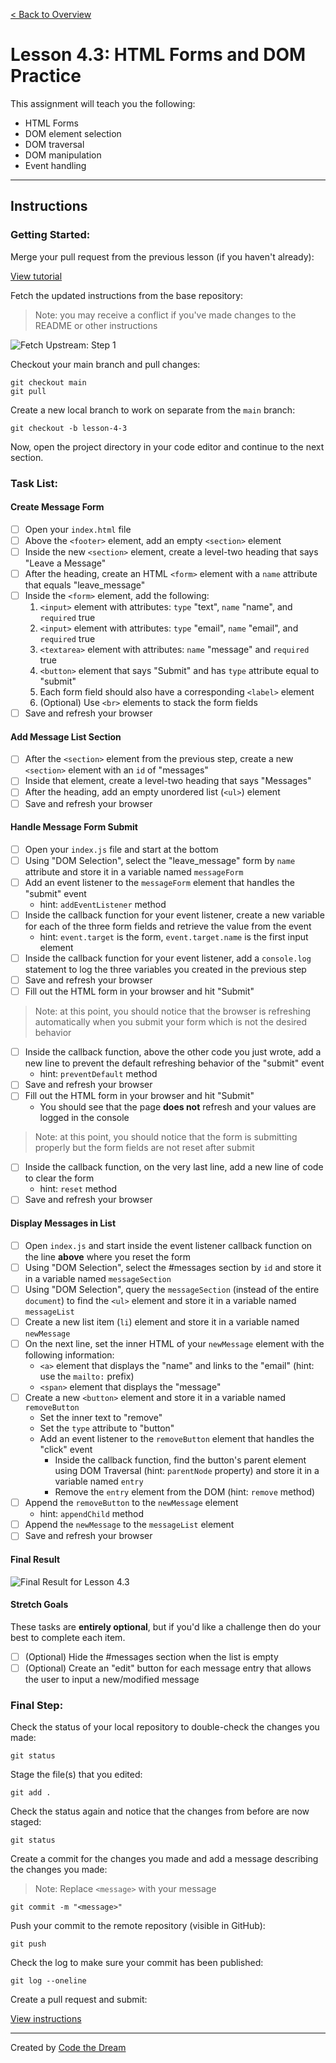 [< Back to Overview](../../README.md)

# Lesson 4.3: HTML Forms and DOM Practice

This assignment will teach you the following:

- HTML Forms
- DOM element selection
- DOM traversal
- DOM manipulation
- Event handling

---

## Instructions

### Getting Started:

Merge your pull request from the previous lesson (if you haven't already):

[View tutorial](../common/how-to-merge.md)

Fetch the updated instructions from the base repository:

> Note: you may receive a conflict if you've made changes to the README or other instructions

![Fetch Upstream: Step 1](../assets/fetch-upstream/step-1.jpg)

Checkout your main branch and pull changes:

    git checkout main
    git pull

Create a new local branch to work on separate from the `main` branch:

    git checkout -b lesson-4-3

Now, open the project directory in your code editor and continue to the next section.

### Task List:

#### Create Message Form

- [ ] Open your `index.html` file
- [ ] Above the `<footer>` element, add an empty `<section>` element
- [ ] Inside the new `<section>` element, create a level-two heading that says "Leave a Message"
- [ ] After the heading, create an HTML `<form>` element with a `name` attribute that equals "leave_message"
- [ ] Inside the `<form>` element, add the following:
  1. `<input>` element with attributes: `type` "text", `name` "name", and `required` true
  2. `<input>` element with attributes: `type` "email", `name` "email", and `required` true
  3. `<textarea>` element with attributes: `name` "message" and `required` true
  4. `<button>` element that says "Submit" and has `type` attribute equal to "submit"
  5. Each form field should also have a corresponding `<label>` element
  6. (Optional) Use `<br>` elements to stack the form fields
- [ ] Save and refresh your browser

#### Add Message List Section

- [ ] After the `<section>` element from the previous step, create a new `<section>` element with an `id` of "messages"
- [ ] Inside that element, create a level-two heading that says "Messages"
- [ ] After the heading, add an empty unordered list (`<ul>`) element
- [ ] Save and refresh your browser

#### Handle Message Form Submit

- [ ] Open your `index.js` file and start at the bottom
- [ ] Using "DOM Selection", select the "leave_message" form by `name` attribute and store it in a variable named `messageForm`
- [ ] Add an event listener to the `messageForm` element that handles the "submit" event
  - hint: `addEventListener` method
- [ ] Inside the callback function for your event listener, create a new variable for each of the three form fields and retrieve the value from the event
  - hint: `event.target` is the form, `event.target.name` is the first input element
- [ ] Inside the callback function for your event listener, add a `console.log` statement to log the three variables you created in the previous step
- [ ] Save and refresh your browser
- [ ] Fill out the HTML form in your browser and hit "Submit"

> Note: at this point, you should notice that the browser is refreshing automatically when you submit your form which is not the desired behavior

- [ ] Inside the callback function, above the other code you just wrote, add a new line to prevent the default refreshing behavior of the "submit" event
  - hint: `preventDefault` method
- [ ] Save and refresh your browser
- [ ] Fill out the HTML form in your browser and hit "Submit"
  - You should see that the page **does not** refresh and your values are logged in the console

> Note: at this point, you should notice that the form is submitting properly but the form fields are not reset after submit

- [ ] Inside the callback function, on the very last line, add a new line of code to clear the form
  - hint: `reset` method
- [ ] Save and refresh your browser

#### Display Messages in List

- [ ] Open `index.js` and start inside the event listener callback function on the line **above** where you reset the form
- [ ] Using "DOM Selection", select the #messages section by `id` and store it in a variable named `messageSection`
- [ ] Using "DOM Selection", query the `messageSection` (instead of the entire `document`) to find the `<ul>` element and store it in a variable named `messageList`
- [ ] Create a new list item (`li`) element and store it in a variable named `newMessage`
- [ ] On the next line, set the inner HTML of your `newMessage` element with the following information:
  - `<a>` element that displays the "name" and links to the "email" (hint: use the `mailto:` prefix)
  - `<span>` element that displays the "message"
- [ ] Create a new `<button>` element and store it in a variable named `removeButton`
  - Set the inner text to "remove"
  - Set the `type` attribute to "button"
  - Add an event listener to the `removeButton` element that handles the "click" event
    - Inside the callback function, find the button's parent element using DOM Traversal (hint: `parentNode` property) and store it in a variable named `entry`
    - Remove the `entry` element from the DOM (hint: `remove` method)
- [ ] Append the `removeButton` to the `newMessage` element
  - hint: `appendChild` method
- [ ] Append the `newMessage` to the `messageList` element
- [ ] Save and refresh your browser

#### Final Result

![Final Result for Lesson 4.3](../assets/section-4/lesson-4-3-result.png)

#### Stretch Goals

These tasks are **entirely optional**, but if you'd like a challenge then do your best to complete each item.

- [ ] (Optional) Hide the #messages section when the list is empty
- [ ] (Optional) Create an "edit" button for each message entry that allows the user to input a new/modified message

### Final Step:

Check the status of your local repository to double-check the changes you made:

    git status

Stage the file(s) that you edited:

    git add .

Check the status again and notice that the changes from before are now staged:

    git status

Create a commit for the changes you made and add a message describing the changes you made:

> Note: Replace `<message>` with your message

    git commit -m "<message>"

Push your commit to the remote repository (visible in GitHub):

    git push

Check the log to make sure your commit has been published:

    git log --oneline

Create a pull request and submit:

[View instructions](../common/how-to-pull-request.md)

---

Created by [Code the Dream](https://www.codethedream.org)
